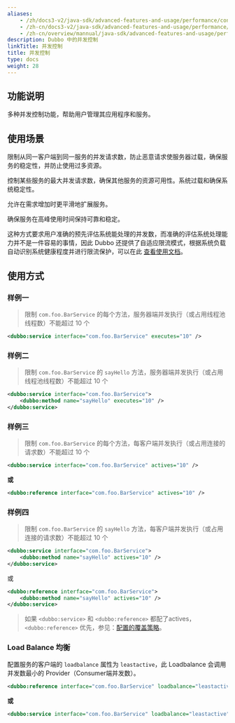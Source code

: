 ```yaml
---
aliases:
    - /zh/docs3-v2/java-sdk/advanced-features-and-usage/performance/concurrency-control/
    - /zh-cn/docs3-v2/java-sdk/advanced-features-and-usage/performance/concurrency-control/
    - /zh-cn/overview/mannual/java-sdk/advanced-features-and-usage/performance/concurrency-control/
description: Dubbo 中的并发控制
linkTitle: 并发控制
title: 并发控制
type: docs
weight: 28
---
```



## 功能说明
多种并发控制功能，帮助用户管理其应用程序和服务。

## 使用场景
限制从同一客户端到同一服务的并发请求数，防止恶意请求使服务器过载，确保服务的稳定性，并防止使用过多资源。

控制某些服务的最大并发请求数，确保其他服务的资源可用性。系统过载和确保系统稳定性。

允许在需求增加时更平滑地扩展服务。

确保服务在高峰使用时间保持可靠和稳定。

这种方式要求用户准确的预先评估系统能处理的并发数，而准确的评估系统处理能力并不是一件容易的事情，因此 Dubbo 还提供了自适应限流模式，根据系统负载自动识别系统健康程度并进行限流保护，可以在此 [查看使用文档](../adaptive-concurrency-control)。

## 使用方式
### 样例一

> 限制 `com.foo.BarService` 的每个方法，服务器端并发执行（或占用线程池线程数）不能超过 10 个

```xml
<dubbo:service interface="com.foo.BarService" executes="10" />
```

### 样例二

> 限制 `com.foo.BarService` 的 `sayHello` 方法，服务器端并发执行（或占用线程池线程数）不能超过 10 个

```xml
<dubbo:service interface="com.foo.BarService">
    <dubbo:method name="sayHello" executes="10" />
</dubbo:service>
```
### 样例三

> 限制 `com.foo.BarService` 的每个方法，每客户端并发执行（或占用连接的请求数）不能超过 10 个

```xml
<dubbo:service interface="com.foo.BarService" actives="10" />
```

**或**

```xml
<dubbo:reference interface="com.foo.BarService" actives="10" />
```

### 样例四

> 限制 `com.foo.BarService` 的 `sayHello` 方法，每客户端并发执行（或占用连接的请求数）不能超过 10 个

```xml
<dubbo:service interface="com.foo.BarService">
    <dubbo:method name="sayHello" actives="10" />
</dubbo:service>
```

或

```xml
<dubbo:reference interface="com.foo.BarService">
    <dubbo:method name="sayHello" actives="10" />
</dubbo:service>
```

> 如果 `<dubbo:service>` 和 `<dubbo:reference>` 都配了actives，`<dubbo:reference>` 优先，参见：[配置的覆盖策略](/zh-cn/overview/mannual/java-sdk/reference-manual/config/principle/)。

### Load Balance 均衡

配置服务的客户端的 `loadbalance` 属性为 `leastactive`，此 Loadbalance 会调用并发数最小的 Provider（Consumer端并发数）。

```xml
<dubbo:reference interface="com.foo.BarService" loadbalance="leastactive" />
```

**或**

```xml
<dubbo:service interface="com.foo.BarService" loadbalance="leastactive" />
```
